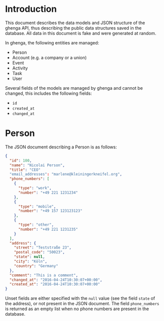 Introduction
============

This document describes the data models and JSON structure of the ghenga API,
thus describing the public data structures saved in the database. All data in
this document is fake and were generated at random.

In ghenga, the following entities are managed:

 * Person
 * Account (e.g. a company or a union)
 * Event
 * Activity
 * Task
 * User

Several fields of the models are managed by ghenga and cannot be changed, this
includes the following fields:

 * `id`
 * `created_at`
 * `changed_at`

Person
======

The JSON document describing a Person is as follows:

```json
{
  "id": 100,
  "name": "Nicolai Person",
  "title": "CEO"
  "email_addresses": "marlene@kleiningerkneifel.org",
  "phone_numbers": [
    {
      "type": "work",
      "number": "+49 221 1231234"
    },
    {
      "type": "mobile",
      "number": "+49 157 123123123"
    },
    {
      "type": "other",
      "number": "+49 221 1231235"
    }
  ],
  "address": {
    "street": "Teststraße 23",
    "postal_code": "50023",
    "state": null,
    "city": "Köln",
    "country": "Germany"
  },
  "comment": "This is a comment",
  "changed_at": "2016-04-24T10:30:07+00:00",
  "created_at": "2016-04-24T10:30:07+00:00"
}
```

Unset fields are either specified with the `null` value (see the field `state`
of the address), or not present in the JSON document. The field `phone_numbers`
is returned as an empty list when no phone numbers are present in the database.

